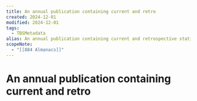 ```yaml
---
title: An annual publication containing current and retro
created: 2024-12-01
modified: 2024-12-01
tags:
  - TBSMetadata
alias: An annual publication containing current and retrospective statistics and facts.
scopeNote:
  - "[[884 Almanacs]]"
---
```

# An annual publication containing current and retro
